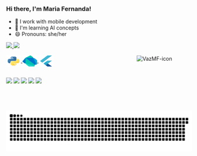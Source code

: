 ### Hi there, I'm Maria Fernanda!

- 🔭 I work with mobile development
- 🌱 I'm learning AI concepts
- 😄 Pronouns: she/her

 <div>
  <a href="https://github.com/VazMF">
  <img height="180em" src="https://github-readme-stats.vercel.app/api?username=VazMF&show_icons=true&theme=dracula&include_all_commits=true&count_private=true"/>
  <img height="180em" src="https://github-readme-stats.vercel.app/api/top-langs/?username=VazMF&layout=compact&langs_count=7&theme=dracula"/>
</div>
<div style="display: inline_block"><br>
  <img align="center" alt="VazMF-python" height="30" width="40" src="https://raw.githubusercontent.com/devicons/devicon/master/icons/python/python-original.svg">
  <img align="center" alt="VazMF-dart" height="30" width="40" src="https://raw.githubusercontent.com/devicons/devicon/master/icons/dart/dart-original.svg">
  <img align="center" alt="VazMF-flutter" height="30" width="40" src="https://raw.githubusercontent.com/devicons/devicon/master/icons/flutter/flutter-original.svg">
  <img align="right" alt="VazMF-icon" height="150" width="150" src="https://cdn.discordapp.com/attachments/566740682488938536/873780315808727080/vaz-mf-icon.gif">
  
  ##
  
  <div>
  <a href="https://www.instagram.com/vaz_mf" target="_blank"><img src="https://img.shields.io/badge/-Instagram-%23E4405F?style=for-the-badge&logo=instagram&logoColor=white" target="_blank"></a>
 <a href="https://www.facebook.com/VazMF/" target="_blank"><img src="https://img.shields.io/badge/Facebook-1877F2?style=for-the-badge&logo=facebook&logoColor=white" target="_blank"></a>
   <a href="https://www.linkedin.com/in/vazmf/" target="_blank"><img src="https://img.shields.io/badge/-LinkedIn-%230077B5?style=for-the-badge&logo=linkedin&logoColor=white" target="_blank"></a>
  <a href = "mailto:vazfernandam@gmail.com"><img src="https://img.shields.io/badge/-Gmail-%23333?style=for-the-badge&logo=gmail&logoColor=white" target="_blank"></a>
  <a href="https://open.spotify.com/user/227ivpwams4zd76inxcbvp72q?si=cf04fadf823e497df/" target="_blank"><img src="https://img.shields.io/badge/Spotify-1ED760?&style=for-the-badge&logo=spotify&logoColor=white" target="_blank"></a> 

 ![Snake animation](https://github.com/VazMF/VazMF/blob/output/github-contribution-grid-snake.svg)
    
  </div>
